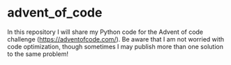# advent_of_code
In this repository I will share my Python code for the Advent of code challenge (https://adventofcode.com/).
Be aware that I am not worried with code optimization, though sometimes I may publish more than one solution to the same problem!
